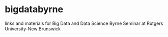 # bigdatabyrne
links and materials for Big Data and Data Science Byrne Seminar at Rutgers University-New Brunswick
